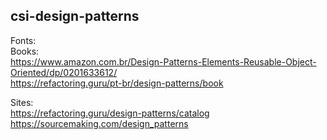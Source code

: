 ## csi-design-patterns  
Fonts:  
Books:  
https://www.amazon.com.br/Design-Patterns-Elements-Reusable-Object-Oriented/dp/0201633612/  
https://refactoring.guru/pt-br/design-patterns/book  

Sites:  
https://refactoring.guru/design-patterns/catalog  
https://sourcemaking.com/design_patterns  
